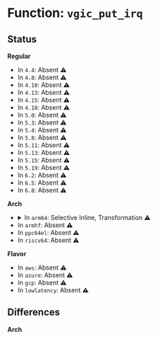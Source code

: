 # Function: <code>vgic_put_irq</code>

## Status
<b>Regular</b>
<ul>
<li>
In <code>4.4</code>: Absent ⚠️
</li>
<li>
In <code>4.8</code>: Absent ⚠️
</li>
<li>
In <code>4.10</code>: Absent ⚠️
</li>
<li>
In <code>4.13</code>: Absent ⚠️
</li>
<li>
In <code>4.15</code>: Absent ⚠️
</li>
<li>
In <code>4.18</code>: Absent ⚠️
</li>
<li>
In <code>5.0</code>: Absent ⚠️
</li>
<li>
In <code>5.3</code>: Absent ⚠️
</li>
<li>
In <code>5.4</code>: Absent ⚠️
</li>
<li>
In <code>5.8</code>: Absent ⚠️
</li>
<li>
In <code>5.11</code>: Absent ⚠️
</li>
<li>
In <code>5.13</code>: Absent ⚠️
</li>
<li>
In <code>5.15</code>: Absent ⚠️
</li>
<li>
In <code>5.19</code>: Absent ⚠️
</li>
<li>
In <code>6.2</code>: Absent ⚠️
</li>
<li>
In <code>6.5</code>: Absent ⚠️
</li>
<li>
In <code>6.8</code>: Absent ⚠️
</li>
</ul>
<b>Arch</b>
<ul>
<li>
<details>
<summary>In <code>arm64</code>: Selective Inline, Transformation ⚠️</summary>

```c
void vgic_put_irq(struct kvm *kvm, struct vgic_irq *irq);
```

**Collision:** Unique Global

**Inline:** Selective

**Transformation:** True

**Instances:**

```
In virt/kvm/arm/vgic/vgic.c (ffff8000100dd5a0)
Location: virt/kvm/arm/vgic/vgic.c:138
Inline: True
Inline callers:
  - virt/kvm/arm/vgic/vgic.c:kvm_vgic_map_is_active
  - virt/kvm/arm/vgic/vgic.c:kvm_vgic_sync_hwstate
  - virt/kvm/arm/vgic/vgic.c:kvm_vgic_unmap_phys_irq
  - virt/kvm/arm/vgic/vgic.c:kvm_vgic_reset_mapped_irq
  - virt/kvm/arm/vgic/vgic.c:kvm_vgic_map_phys_irq
  - virt/kvm/arm/vgic/vgic.c:kvm_vgic_inject_irq
  - virt/kvm/arm/vgic/vgic.c:kvm_vgic_inject_irq
  - virt/kvm/arm/vgic/vgic.c:vgic_flush_pending_lpis
Direct callers:
  - virt/kvm/arm/vgic/vgic.c:kvm_vgic_map_is_active
  - virt/kvm/arm/vgic/vgic.c:kvm_vgic_sync_hwstate
  - virt/kvm/arm/vgic/vgic.c:kvm_vgic_unmap_phys_irq
  - virt/kvm/arm/vgic/vgic.c:kvm_vgic_reset_mapped_irq
  - virt/kvm/arm/vgic/vgic.c:kvm_vgic_map_phys_irq
  - virt/kvm/arm/vgic/vgic.c:kvm_vgic_inject_irq
  - virt/kvm/arm/vgic/vgic.c:vgic_flush_pending_lpis
  - virt/kvm/arm/vgic/vgic-v2.c:vgic_v2_fold_lr_state
  - virt/kvm/arm/vgic/vgic-v3.c:vgic_v3_fold_lr_state
  - virt/kvm/arm/vgic/vgic-mmio.c:vgic_write_irq_line_level_info
  - virt/kvm/arm/vgic/vgic-mmio.c:vgic_read_irq_line_level_info
  - virt/kvm/arm/vgic/vgic-mmio.c:vgic_mmio_write_config
  - virt/kvm/arm/vgic/vgic-mmio.c:vgic_mmio_read_config
  - virt/kvm/arm/vgic/vgic-mmio.c:vgic_mmio_write_priority
  - virt/kvm/arm/vgic/vgic-mmio.c:vgic_mmio_read_priority
  - virt/kvm/arm/vgic/vgic-mmio.c:__vgic_mmio_write_sactive
  - virt/kvm/arm/vgic/vgic-mmio.c:__vgic_mmio_write_cactive
  - virt/kvm/arm/vgic/vgic-mmio.c:vgic_mmio_read_active
  - virt/kvm/arm/vgic/vgic-mmio.c:vgic_mmio_write_cpending
  - virt/kvm/arm/vgic/vgic-mmio.c:vgic_mmio_write_spending
  - virt/kvm/arm/vgic/vgic-mmio.c:vgic_mmio_write_spending
  - virt/kvm/arm/vgic/vgic-mmio.c:vgic_mmio_read_pending
  - virt/kvm/arm/vgic/vgic-mmio.c:vgic_mmio_write_cenable
  - virt/kvm/arm/vgic/vgic-mmio.c:vgic_mmio_write_senable
  - virt/kvm/arm/vgic/vgic-mmio.c:vgic_mmio_read_enable
  - virt/kvm/arm/vgic/vgic-mmio.c:vgic_mmio_write_group
  - virt/kvm/arm/vgic/vgic-mmio.c:vgic_mmio_read_group
  - virt/kvm/arm/vgic/vgic-mmio-v2.c:vgic_mmio_write_sgipends
  - virt/kvm/arm/vgic/vgic-mmio-v2.c:vgic_mmio_write_sgipendc
  - virt/kvm/arm/vgic/vgic-mmio-v2.c:vgic_mmio_read_sgipend
  - virt/kvm/arm/vgic/vgic-mmio-v2.c:vgic_mmio_write_target
  - virt/kvm/arm/vgic/vgic-mmio-v2.c:vgic_mmio_read_target
  - virt/kvm/arm/vgic/vgic-mmio-v2.c:vgic_mmio_write_sgir
  - virt/kvm/arm/vgic/vgic-mmio-v3.c:vgic_v3_dispatch_sgi
  - virt/kvm/arm/vgic/vgic-mmio-v3.c:vgic_v3_uaccess_write_pending
  - virt/kvm/arm/vgic/vgic-mmio-v3.c:vgic_v3_uaccess_read_pending
  - virt/kvm/arm/vgic/vgic-mmio-v3.c:vgic_mmio_write_irouter
  - virt/kvm/arm/vgic/vgic-mmio-v3.c:vgic_mmio_read_irouter
  - virt/kvm/arm/vgic/vgic-its.c:vgic_enable_lpis
  - virt/kvm/arm/vgic/vgic-its.c:its_free_ite
  - virt/kvm/arm/vgic/vgic-debug.c:vgic_debug_show
```
**Symbols:**

```
ffff8000100dbe60-ffff8000100dbf10: vgic_put_irq.part.0 (STB_LOCAL)
ffff8000100dbf10-ffff8000100dbf54: vgic_put_irq (STB_GLOBAL)
```
</details>
</li>
<li>
In <code>armhf</code>: Absent ⚠️
</li>
<li>
In <code>ppc64el</code>: Absent ⚠️
</li>
<li>
In <code>riscv64</code>: Absent ⚠️
</li>
</ul>
<b>Flavor</b>
<ul>
<li>
In <code>aws</code>: Absent ⚠️
</li>
<li>
In <code>azure</code>: Absent ⚠️
</li>
<li>
In <code>gcp</code>: Absent ⚠️
</li>
<li>
In <code>lowlatency</code>: Absent ⚠️
</li>
</ul>

## Differences
<b>Arch</b>
<ul>
</ul>
